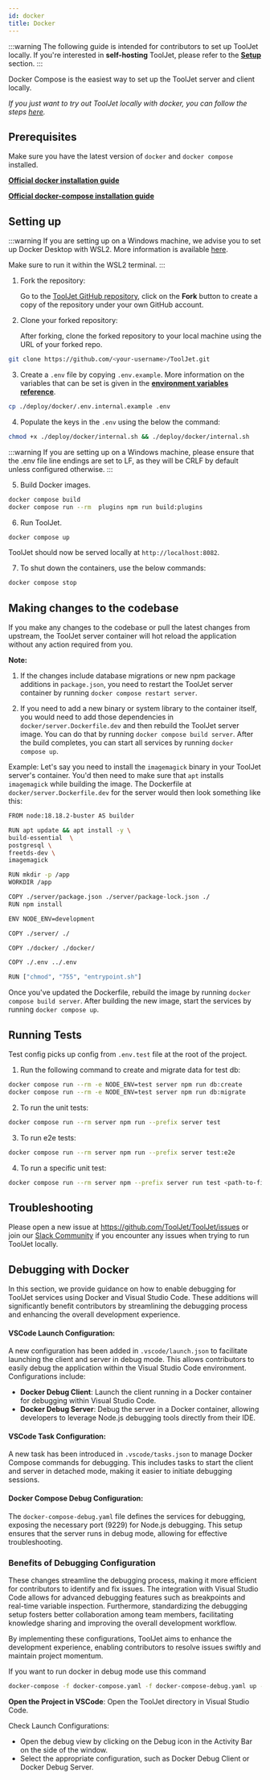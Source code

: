 ```yaml
---
id: docker
title: Docker
---
```


:::warning
The following guide is intended for contributors to set up ToolJet locally. If you're interested in **self-hosting** ToolJet, please refer to the **[Setup](/docs/setup/)** section.
:::

Docker Compose is the easiest way to set up the ToolJet server and client locally.

*If you just want to try out ToolJet locally with docker, you can follow the steps [here](../../setup/try-tooljet).*

## Prerequisites

Make sure you have the latest version of `docker` and `docker compose` installed.

**[Official docker installation guide](https://docs.docker.com/desktop/)**

**[Official docker-compose installation guide](https://docs.docker.com/compose/install/)**

## Setting up

:::warning
If you are setting up on a Windows machine, we advise you to set up Docker Desktop with WSL2. More information is available [here](https://docs.docker.com/desktop/windows/wsl/). 

Make sure to run it within the WSL2 terminal.
:::

1. Fork the repository:

   Go to the [ToolJet GitHub repository](https://github.com/ToolJet/Tooljet), click on the **Fork** button to create a copy of the repository under your own GitHub account.

2. Clone your forked repository:

   After forking, clone the forked repository to your local machine using the URL of your forked repo.

```bash
git clone https://github.com/<your-username>/ToolJet.git
```

3. Create a `.env` file by copying `.env.example`. More information on the variables that can be set is given in the **[environment variables reference](../../setup/env-vars)**.

```bash
cp ./deploy/docker/.env.internal.example .env
```

4. Populate the keys in the `.env` using the below the command: 

```bash
chmod +x ./deploy/docker/internal.sh && ./deploy/docker/internal.sh
```

:::warning
If you are setting up on a Windows machine, please ensure that the .env file line endings are set to LF, as they will be CRLF by default unless configured otherwise.
:::
   
5. Build Docker images.

```bash
docker compose build
docker compose run --rm  plugins npm run build:plugins
```

6. Run ToolJet.

```bash
docker compose up
```

   ToolJet should now be served locally at `http://localhost:8082`.

7. To shut down the containers, use the below commands:

```bash
docker compose stop
```

## Making changes to the codebase

If you make any changes to the codebase or pull the latest changes from upstream, the ToolJet server container will hot reload the application without any action required from you.

**Note:**

1. If the changes include database migrations or new npm package additions in `package.json`, you need to restart the ToolJet server container by running `docker compose restart server`.


2. If you need to add a new binary or system library to the container itself, you would need to add those dependencies in `docker/server.Dockerfile.dev` and then rebuild the ToolJet server image. You can do that by running `docker compose build server`. After the build completes, you can start all services by running `docker compose up`.


Example:
Let's say you need to install the `imagemagick` binary in your ToolJet server's container. You'd then need to make sure that `apt` installs `imagemagick` while building the image. The Dockerfile at `docker/server.Dockerfile.dev` for the server would then look something like this:

```bash
FROM node:18.18.2-buster AS builder

RUN apt update && apt install -y \
build-essential  \
postgresql \
freetds-dev \
imagemagick

RUN mkdir -p /app
WORKDIR /app

COPY ./server/package.json ./server/package-lock.json ./
RUN npm install

ENV NODE_ENV=development

COPY ./server/ ./

COPY ./docker/ ./docker/

COPY ./.env ../.env

RUN ["chmod", "755", "entrypoint.sh"]
```

Once you've updated the Dockerfile, rebuild the image by running `docker compose build server`. After building the new image, start the services by running `docker compose up`.

## Running Tests

Test config picks up config from `.env.test` file at the root of the project.

1. Run the following command to create and migrate data for test db:

```bash
docker compose run --rm -e NODE_ENV=test server npm run db:create
docker compose run --rm -e NODE_ENV=test server npm run db:migrate
```

2. To run the unit tests:
```bash
docker compose run --rm server npm run --prefix server test
```

3. To run e2e tests:

```bash
docker compose run --rm server npm run --prefix server test:e2e
```

4. To run a specific unit test:

```bash
docker compose run --rm server npm --prefix server run test <path-to-file>
```

## Troubleshooting

Please open a new issue at https://github.com/ToolJet/ToolJet/issues or join our [Slack Community](https://tooljet.com/slack) if you encounter any issues when trying to run ToolJet locally.


## Debugging with Docker

In this section, we provide guidance on how to enable debugging for ToolJet services using Docker and Visual Studio Code. These additions will significantly benefit contributors by streamlining the debugging process and enhancing the overall development experience.


#### VSCode Launch Configuration:

A new configuration has been added in `.vscode/launch.json` to facilitate launching the client and server in debug mode. This allows contributors to easily debug the application within the Visual Studio Code environment. Configurations include:

- **Docker Debug Client**: Launch the client running in a Docker container for debugging within Visual Studio Code.
- **Docker Debug Server**: Debug the server in a Docker container, allowing developers to leverage Node.js debugging tools directly from their IDE.

#### VSCode Task Configuration:

A new task has been introduced in `.vscode/tasks.json` to manage Docker Compose commands for debugging. This includes tasks to start the client and server in detached mode, making it easier to initiate debugging sessions.

#### Docker Compose Debug Configuration:

The `docker-compose-debug.yaml` file defines the services for debugging, exposing the necessary port (9229) for Node.js debugging. This setup ensures that the server runs in debug mode, allowing for effective troubleshooting.

### Benefits of Debugging Configuration
These changes streamline the debugging process, making it more efficient for contributors to identify and fix issues. The integration with Visual Studio Code allows for advanced debugging features such as breakpoints and real-time variable inspection. Furthermore, standardizing the debugging setup fosters better collaboration among team members, facilitating knowledge sharing and improving the overall development workflow.

By implementing these configurations, ToolJet aims to enhance the development experience, enabling contributors to resolve issues swiftly and maintain project momentum.

If you want to run docker in debug mode use this command
```bash
docker-compose -f docker-compose.yaml -f docker-compose-debug.yaml up --build
```

**Open the Project in VSCode**: Open the ToolJet directory in Visual Studio Code.

Check Launch Configurations:
- Open the debug view by clicking on the Debug icon in the Activity Bar on the side of the window.
- Select the appropriate configuration, such as Docker Debug Client or Docker Debug Server.